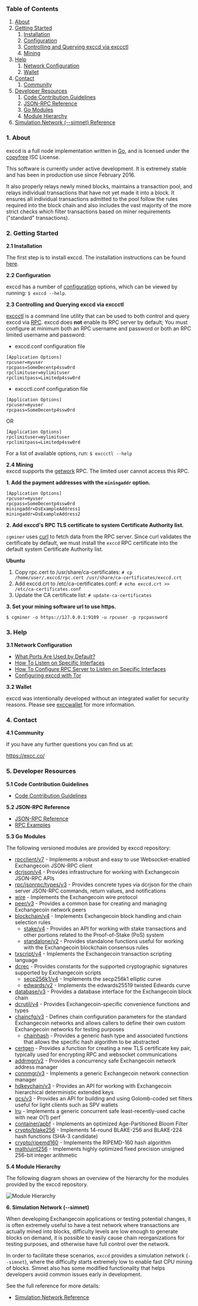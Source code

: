 ### Table of Contents
1. [About](#About)
2. [Getting Started](#GettingStarted)
    1. [Installation](#Installation)
    2. [Configuration](#Configuration)
    3. [Controlling and Querying exccd via exccctl](#exccctlConfig)
    4. [Mining](#Mining)
3. [Help](#Help)
    1. [Network Configuration](#NetworkConfig)
    2. [Wallet](#Wallet)
4. [Contact](#Contact)
    1. [Community](#ContactCommunity)
5. [Developer Resources](#DeveloperResources)
    1. [Code Contribution Guidelines](#ContributionGuidelines)
    2. [JSON-RPC Reference](#JSONRPCReference)
    3. [Go Modules](#GoModules)
    4. [Module Hierarchy](#ModuleHierarchy)
6. [Simulation Network (--simnet) Reference](#SimnetReference)

<a name="About" />

### 1. About

exccd is a full node  implementation written in [Go](https://golang.org),
and is licensed under the [copyfree](http://www.copyfree.org) ISC License.

This software is currently under active development.  It is extremely stable and
has been in production use since February 2016.

It also properly relays newly mined blocks, maintains a transaction pool, and
relays individual transactions that have not yet made it into a block.  It
ensures all individual transactions admitted to the pool follow the rules
required into the block chain and also includes the vast majority of the more
strict checks which filter transactions based on miner requirements ("standard"
transactions).

<a name="GettingStarted" />

### 2. Getting Started

<a name="Installation" />

**2.1 Installation**<br />

The first step is to install exccd.  The installation instructions can be found
[here](https://github.com/EXCCoin/exccd/tree/master/README.md#Installation).

<a name="Configuration" />

**2.2 Configuration**<br />

exccd has a number of [configuration](https://pkg.go.dev/github.com/EXCCoin/exccd)
options, which can be viewed by running: `$ exccd --help`.

<a name="exccctlConfig" />

**2.3 Controlling and Querying exccd via exccctl**<br />

[exccctl](https://github.com/EXCCoin/exccctl) is a command line utility that can be
used to both control and query exccd via
[RPC](https://www.wikipedia.org/wiki/Remote_procedure_call).  exccd does **not**
enable its RPC server by default; You must configure at minimum both an RPC
username and password or both an RPC limited username and password:

* exccd.conf configuration file
```
[Application Options]
rpcuser=myuser
rpcpass=SomeDecentp4ssw0rd
rpclimituser=mylimituser
rpclimitpass=Limitedp4ssw0rd
```
* exccctl.conf configuration file
```
[Application Options]
rpcuser=myuser
rpcpass=SomeDecentp4ssw0rd
```
OR
```
[Application Options]
rpclimituser=mylimituser
rpclimitpass=Limitedp4ssw0rd
```
For a list of available options, run: `$ exccctl --help`

<a name="Mining" />

**2.4 Mining**<br />
exccd supports the [getwork](https://github.com/EXCCoin/exccd/tree/master/docs/json_rpc_api.mediawiki#getwork)
RPC.  The limited user cannot access this RPC.<br />

**1. Add the payment addresses with the `miningaddr` option.**<br />

```
[Application Options]
rpcuser=myuser
rpcpass=SomeDecentp4ssw0rd
miningaddr=DsExampleAddress1
miningaddr=DsExampleAddress2
```

**2. Add exccd's RPC TLS certificate to system Certificate Authority list.**<br />

`cgminer` uses [curl](https://curl.haxx.se/) to fetch data from the RPC server.
Since curl validates the certificate by default, we must install the `exccd` RPC
certificate into the default system Certificate Authority list.

**Ubuntu**<br />

1. Copy rpc.cert to /usr/share/ca-certificates: `# cp /home/user/.exccd/rpc.cert /usr/share/ca-certificates/exccd.crt`<br />
2. Add exccd.crt to /etc/ca-certificates.conf: `# echo exccd.crt >> /etc/ca-certificates.conf`<br />
3. Update the CA certificate list: `# update-ca-certificates`<br />

**3. Set your mining software url to use https.**<br />

`$ cgminer -o https://127.0.0.1:9109 -u rpcuser -p rpcpassword`

<a name="Help" />

### 3. Help

<a name="NetworkConfig" />

**3.1 Network Configuration**<br />
* [What Ports Are Used by Default?](https://github.com/EXCCoin/exccd/tree/master/docs/default_ports.md)
* [How To Listen on Specific Interfaces](https://github.com/EXCCoin/exccd/tree/master/docs/configure_peer_server_listen_interfaces.md)
* [How To Configure RPC Server to Listen on Specific Interfaces](https://github.com/EXCCoin/exccd/tree/master/docs/configure_rpc_server_listen_interfaces.md)
* [Configuring exccd with Tor](https://github.com/EXCCoin/exccd/tree/master/docs/configuring_tor.md)

<a name="Wallet" />

**3.2 Wallet**<br />

exccd was intentionally developed without an integrated wallet for security
reasons.  Please see [exccwallet](https://github.com/EXCCoin/exccwallet) for more
information.

<a name="Contact" />

### 4. Contact

<a name="ContactCommunity" />

**4.1 Community**<br />

If you have any further questions you can find us at:

https://excc.co/

<a name="DeveloperResources" />

### 5. Developer Resources

<a name="ContributionGuidelines" />

**5.1 Code Contribution Guidelines**

* [Code Contribution Guidelines](https://github.com/EXCCoin/exccd/tree/master/docs/code_contribution_guidelines.md)

<a name="JSONRPCReference" />

**5.2 JSON-RPC Reference**

* [JSON-RPC Reference](https://github.com/EXCCoin/exccd/tree/master/docs/json_rpc_api.mediawiki)
* [RPC Examples](https://github.com/EXCCoin/exccd/tree/master/docs/json_rpc_api.mediawiki#8-example-code)

<a name="GoModules" />

**5.3 Go Modules**

The following versioned modules are provided by exccd repository:

* [rpcclient/v7](https://github.com/EXCCoin/exccd/tree/master/rpcclient) - Implements
  a robust and easy to use Websocket-enabled Exchangecoin JSON-RPC client
* [dcrjson/v4](https://github.com/EXCCoin/exccd/tree/master/dcrjson) - Provides
  infrastructure for working with Exchangecoin JSON-RPC APIs
* [rpc/jsonrpc/types/v3](https://github.com/EXCCoin/exccd/tree/master/rpc/jsonrpc/types) -
  Provides concrete types via dcrjson for the chain server JSON-RPC commands,
  return values, and notifications
* [wire](https://github.com/EXCCoin/exccd/tree/master/wire) - Implements the
  Exchangecoin wire protocol
* [peer/v3](https://github.com/EXCCoin/exccd/tree/master/peer) - Provides a common
  base for creating and managing Exchangecoin network peers
* [blockchain/v4](https://github.com/EXCCoin/exccd/tree/master/blockchain) -
  Implements Exchangecoin block handling and chain selection rules
  * [stake/v4](https://github.com/EXCCoin/exccd/tree/master/blockchain/stake) -
    Provides an API for working with stake transactions and other portions
    related to the Proof-of-Stake (PoS) system
  * [standalone/v2](https://github.com/EXCCoin/exccd/tree/master/blockchain/standalone) -
    Provides standalone functions useful for working with the Exchangecoin blockchain
    consensus rules
* [txscript/v4](https://github.com/EXCCoin/exccd/tree/master/txscript) -
  Implements the Exchangecoin transaction scripting language
* [dcrec](https://github.com/EXCCoin/exccd/tree/master/dcrec) - Provides constants
  for the supported cryptographic signatures supported by Exchangecoin scripts
  * [secp256k1/v4](https://github.com/EXCCoin/exccd/tree/master/dcrec/secp256k1) -
    Implements the secp256k1 elliptic curve
  * [edwards/v2](https://github.com/EXCCoin/exccd/tree/master/dcrec/edwards) -
    Implements the edwards25519 twisted Edwards curve
* [database/v3](https://github.com/EXCCoin/exccd/tree/master/database) -
  Provides a database interface for the Exchangecoin block chain
* [dcrutil/v4](https://github.com/EXCCoin/exccd/tree/master/dcrutil) - Provides
  Exchangecoin-specific convenience functions and types
* [chaincfg/v3](https://github.com/EXCCoin/exccd/tree/master/chaincfg) - Defines
  chain configuration parameters for the standard Exchangecoin networks and allows
  callers to define their own custom Exchangecoin networks for testing purposes
  * [chainhash](https://github.com/EXCCoin/exccd/tree/master/chaincfg/chainhash) -
    Provides a generic hash type and associated functions that allows the
    specific hash algorithm to be abstracted
* [certgen](https://github.com/EXCCoin/exccd/tree/master/certgen) - Provides a
  function for creating a new TLS certificate key pair, typically used for
  encrypting RPC and websocket communications
* [addrmgr/v2](https://github.com/EXCCoin/exccd/tree/master/addrmgr) - Provides a
  concurrency safe Exchangecoin network address manager
* [connmgr/v3](https://github.com/EXCCoin/exccd/tree/master/connmgr) - Implements
  a generic Exchangecoin network connection manager
* [hdkeychain/v3](https://github.com/EXCCoin/exccd/tree/master/hdkeychain) -
  Provides an API for working with  Exchangecoin hierarchical deterministic extended
  keys
* [gcs/v3](https://github.com/EXCCoin/exccd/tree/master/gcs) - Provides an API for
  building and using Golomb-coded set filters useful for light clients such as
  SPV wallets
* [lru](https://github.com/EXCCoin/exccd/tree/master/lru) - Implements a generic
  concurrent safe least-recently-used cache with near O(1) perf
* [container/apbf](https://github.com/EXCCoin/exccd/tree/master/container/apbf) -
  Implements an optimized Age-Partitioned Bloom Filter
* [crypto/blake256](https://github.com/EXCCoin/exccd/tree/master/crypto/blake256) -
  Implements 14-round BLAKE-256 and BLAKE-224 hash functions (SHA-3 candidate)
* [crypto/ripemd160](https://github.com/EXCCoin/exccd/tree/master/crypto/ripemd160) -
   Implements the RIPEMD-160 hash algorithm
* [math/uint256](https://github.com/EXCCoin/exccd/tree/master/math/uint256) -
  Implements highly optimized fixed precision unsigned 256-bit integer
  arithmetic

<a name="ModuleHierarchy" />

**5.4 Module Hierarchy**

The following diagram shows an overview of the hierarchy for the modules
provided by the exccd repository.

![Module Hierarchy](./assets/module_hierarchy.svg)

<a name="SimnetReference" />

**6. Simulation Network (--simnet)**

When developing Exchangecoin applications or testing potential changes, it is often
extremely useful to have a test network where transactions are actually mined
into blocks, difficulty levels are low enough to generate blocks on demand, it
is possible to easily cause chain reorganizations for testing purposes, and
otherwise have full control over the network.

In order to facilitate these scenarios, `exccd` provides a simulation network
(`--simnet`), where the difficulty starts extremely low to enable fast CPU
mining of blocks.  Simnet also has some modified functionality that helps
developers avoid common issues early in development.

See the full reference for more details:

* [Simulation Network Reference](https://github.com/EXCCoin/exccd/tree/master/docs/simnet_environment.mediawiki)
